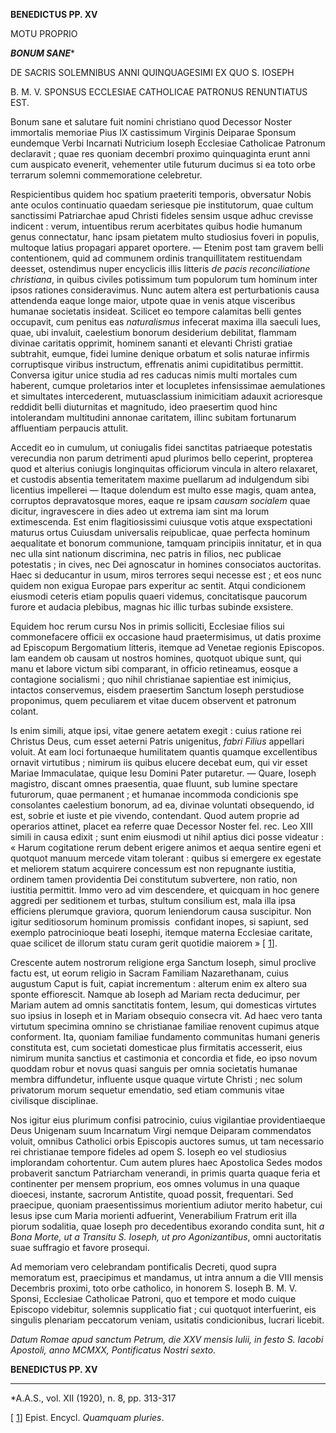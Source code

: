 **BENEDICTUS PP. XV**

MOTU PROPRIO

***BONUM SANE****

DE SACRIS SOLEMNIBUS ANNI QUINQUAGESIMI EX QUO S. IOSEPH

B. M. V. SPONSUS ECCLESIAE CATHOLICAE PATRONUS RENUNTIATUS EST.

Bonum sane et salutare fuit nomini christiano quod Decessor Noster immortalis memoriae Pius IX castissimum Virginis Deiparae Sponsum eundemque Verbi Incarnati Nutricium Ioseph Ecclesiae Catholicae Patronum declaravit ; quae res quoniam decembri proximo quinquaginta erunt anni cum auspicato evenerit, vehementer utile futurum ducimus si ea toto orbe terrarum solemni commemoratione celebretur.

Respicientibus quidem hoc spatium praeteriti temporis, obversatur Nobis ante oculos continuatio quaedam seriesque pie institutorum, quae cultum sanctissimi Patriarchae apud Christi fideles sensim usque adhuc crevisse indicent : verum, intuentibus rerum acerbitates quibus hodie humanum genus connectatur, hanc ipsam pietatem multo studiosius foveri in populis, multoque latius propagari apparet oportere. — Etenim post tam gravem belli contentionem, quid ad communem ordinis tranquillitatem restituendam deesset, ostendimus nuper encyclicis illis litteris *de pacis reconciliatione christiana*, in quibus civiles potissimum tum populorum tum hominum inter ipsos rationes consideravimus. Nunc autem altera est perturbationis causa attendenda eaque longe maior, utpote quae in venis atque visceribus humanae societatis insideat. Scilicet eo tempore calamitas belli gentes occupavit, cum penitus eas *naturalismus* infecerat maxima illa saeculi lues, quae, ubi invaluit, caelestium bonorum desiderium debilitat, flammam divinae caritatis opprimit, hominem sananti et elevanti Christi gratiae subtrahit, eumque, fidei lumine denique orbatum et solis naturae infirmis corruptisque viribus instructum, effrenatis animi cupiditatibus permittit. Conversa igitur unice studia ad res caducas nimis multi mortales cum haberent, cumque proletarios inter et locupletes infensissimae aemulationes et simultates intercederent, mutuasclassium inimicitiam adauxit acrioresque reddidit belli diuturnitas et magnitudo, ideo praesertim quod hinc intolerandam multitudini annonae caritatem, illinc subitam fortunarum affluentiam perpaucis attulit.

Accedit eo in cumulum, ut coniugalis fidei sanctitas patriaeque potestatis verecundia non parum detrimenti apud plurimos bello ceperint, propterea quod et alterius coniugis longinquitas officiorum vincula in altero relaxaret, et custodis absentia temeritatem maxime puellarum ad indulgendum sibi licentius impellerei — Itaque dolendum est multo esse magis, quam antea, corruptos depravatosque mores, eaque re ipsam *causam socialem* quae dicitur, ingravescere in dies adeo ut extrema iam sint ma lorum extimescenda. Est enim flagitiosissimi cuiusque votis atque exspectationi maturus ortus Cuiusdam universalis reipublicae, quae perfecta hominum aequalitate et bonorum communione, tamquam principiis innitatur, et in qua nec ulla sint nationum discrimina, nec patris in filios, nec publicae potestatis ; in cives, nec Dei agnoscatur in homines consociatos auctoritas. Haec si deducantur in usum, miros terrores sequi necesse est ; et eos nunc quidem non exigua Europae pars experitur ac sentit. Atqui condicionem eiusmodi ceteris etiam populis quaeri videmus, concitatisque paucorum furore et audacia plebibus, magnas hic illic turbas subinde exsistere.

Equidem hoc rerum cursu Nos in primis solliciti, Ecclesiae filios sui commonefacere officii ex occasione haud praetermisimus, ut datis proxime ad Episcopum Bergomatium litteris, itemque ad Venetae regionis Episcopos. Iam eandem ob causam ut nostros homines, quotquot ubique sunt, qui manu et labore victum sibi comparant, in officio retineamus, eosque a contagione socialismi ; quo nihil christianae sapientiae est inimiçius, intactos conservemus, eisdem praesertim Sanctum Ioseph perstudiose proponimus, quem peculiarem et vitae ducem observent et patronum colant.

Is enim simili, atque ipsi, vitae genere aetatem exegit : cuius ratione rei Christus Deus, cum esset aeterni Patris unigenitus, *fabri Filius* appellari voluit. At eam loci fortunaeque humilitatem quantis quamque excellentibus ornavit virtutibus ; nimirum iis quibus elucere decebat eum, qui vir esset Mariae Immaculatae, quique Iesu Domini Pater putaretur. — Quare, Ioseph magistro, discant omnes praesentia, quae fluunt, sub lumine spectare futurorum, quae permanent ; et humanae incommoda condicionis spe consolantes caelestium bonorum, ad ea, divinae voluntati obsequendo, id est, sobrie et iuste et pie vivendo, contendant. Quod autem proprie ad operarios attinet, placet ea referre quae Decessor Noster fel. rec. Leo XIII simili in causa edixit ; sunt enim eiusmodi ut nihil aptius dici posse videatur : « Harum cogitatione rerum debent erigere animos et aequa sentire egeni et quotquot manuum mercede vitam tolerant : quibus si emergere ex egestate et meliorem statum acquirere concessum est non repugnante iustitia, ordinem tamen providentia Dei constitutum subvertere, non ratio, non iustitia permittit. Immo vero ad vim descendere, et quicquam in hoc genere aggredi per seditionem et turbas, stultum consilium est, mala illa ipsa efficiens plerumque graviora, quorum leniendorum causa suscipitur. Non igitur seditiosorum hominum promissis  confidant inopes, si sapiunt, sed exemplo patrocinioque beati Iosephi, itemque materna Ecclesiae caritate, quae scilicet de illorum statu curam gerit quotidie maiorem » [ [1](#_ftn1 "")].

Crescente autem nostrorum religione erga Sanctum Ioseph, simul proclive factu est, ut eorum religio in Sacram Familiam Nazarethanam, cuius augustum Caput is fuit, capiat incrementum : alterum enim ex altero sua sponte effiorescit. Namque ab Ioseph ad Mariam recta deducimur, per Mariam autem ad omnis sanctitatis fontem, Iesum, qui domesticas virtutes suo ipsius in Ioseph et in Mariam obsequio consecra vit. Ad haec vero tanta virtutum specimina omnino se christianae familiae renovent cupimus atque conforment. Ita, quoniam familiae fundamento communitas humani generis constituta est, cum societati domesticae plus firmitatis accesserit, eius nimirum munita sanctius et castimonia et concordia et fide, eo ipso novum quoddam robur et novus quasi sanguis per omnia societatis humanae membra diffundetur, influente usque quaque virtute Christi ; nec solum privatorum morum sequetur emendatio, sed etiam communis vitae civilisque disciplinae.

Nos igitur eius plurimum confisi patrocinio, cuius vigilantiae providentiaeque Deus Unigenam suum Incarnatum Virgi nemque Deiparam commendatos voluit, omnibus Catholici orbis Episcopis auctores sumus, ut tam necessario rei christianae tempore fideles ad opem S. Ioseph eo vel studiosius implorandam cohortentur. Cum autem plures haec Apostolica Sedes modos probaverit sanctum Patriarcham venerandi, in primis quarta quaque feria et continenter per mensem proprium, eos omnes volumus in una quaque dioecesi, instante, sacrorum Antistite, quoad possit, frequentari. Sed praecipue, quoniam praesentissimus morientium adiutor merito habetur, cui Iesus ipse cum Maria morienti adfuerint, Venerabilium Fratrum erit illa piorum sodalitia, quae Ioseph pro decedentibus exorando condita sunt, hit *a Bona Morte, ut a Transitu S. Ioseph, ut pro Agonizantibus*, omni auctoritatis suae suffragio et favore prosequi.

Ad memoriam vero celebrandam pontificalis Decreti, quod supra memoratum est, praecipimus et mandamus, ut intra annum a die VIII mensis Decembris proximi, toto orbe catholico, in honorem S. Ioseph B. M. V. Sponsi, Ecclesiae Catholicae Patroni, quo et tempore et modo cuique Episcopo videbitur, solemnis supplicatio fiat ; cui quotquot interfuerint, eis singulis plenariam peccatorum veniam, usitatis condicionibus, lucrari licebit.

*Datum Romae apud sanctum Petrum, die XXV mensis Iulii, in festo S. Iacobi Apostoli, anno MCMXX, Pontificatus Nostri sexto.*

**BENEDICTUS PP. XV**

* * *

*A.A.S., vol. XII (1920), n. 8, pp. 313-317

[ [1](#_ftnref1 "")] Epist. Encycl. *Quamquam pluries*.